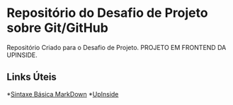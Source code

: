 # Repositório do Desafio de Projeto sobre Git/GitHub
Repositório Criado para o Desafio de Projeto. PROJETO EM FRONTEND DA UPINSIDE.

## Links Úteis
*[Sintaxe Básica MarkDown](https://www.markdownguide.org/basic-syntax/)
*[UpInside](https://www.upinside.com.br/)
